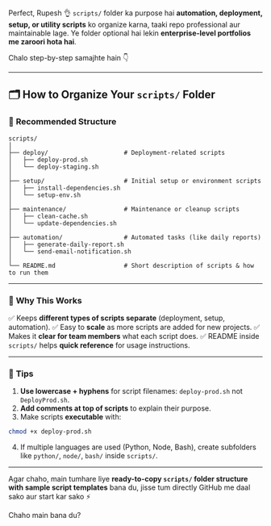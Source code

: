 Perfect, Rupesh 👌
`scripts/` folder ka purpose hai **automation, deployment, setup, or utility scripts** ko organize karna, taaki repo professional aur maintainable lage. Ye folder optional hai lekin **enterprise-level portfolios me zaroori hota hai**.

Chalo step-by-step samajhte hain 👇

---

## 🗂 How to Organize Your `scripts/` Folder

### 📁 **Recommended Structure**

```
scripts/
│
├── deploy/                     # Deployment-related scripts
│   ├── deploy-prod.sh
│   └── deploy-staging.sh
│
├── setup/                      # Initial setup or environment scripts
│   ├── install-dependencies.sh
│   └── setup-env.sh
│
├── maintenance/                # Maintenance or cleanup scripts
│   ├── clean-cache.sh
│   └── update-dependencies.sh
│
├── automation/                 # Automated tasks (like daily reports)
│   ├── generate-daily-report.sh
│   └── send-email-notification.sh
│
└── README.md                   # Short description of scripts & how to run them
```

---

### 🧩 **Why This Works**

✅ Keeps **different types of scripts separate** (deployment, setup, automation).
✅ Easy to **scale** as more scripts are added for new projects.
✅ Makes it **clear for team members** what each script does.
✅ README inside `scripts/` helps **quick reference** for usage instructions.

---

### 🧠 **Tips**

1. **Use lowercase + hyphens** for script filenames: `deploy-prod.sh` not `DeployProd.sh`.
2. **Add comments at top of scripts** to explain their purpose.
3. Make scripts **executable** with:

```bash
chmod +x deploy-prod.sh
```

4. If multiple languages are used (Python, Node, Bash), create subfolders like `python/`, `node/`, `bash/` inside `scripts/`.

---

Agar chaho, main tumhare liye **ready-to-copy `scripts/` folder structure with sample script templates** bana du,
jisse tum directly GitHub me daal sako aur start kar sako ⚡

Chaho main bana du?
